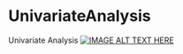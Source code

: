 # UnivariateAnalysis
Univariate Analysis
[![IMAGE ALT TEXT HERE](https://img.youtube.com/vi/p7n2jO_cDmI/0.jpg)](https://www.youtube.com/watch?v=p7n2jO_cDmI)


